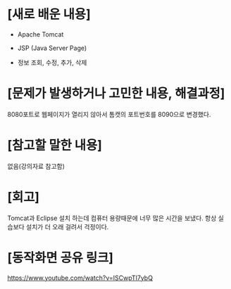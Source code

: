 # [새로 배운 내용]
- Apache Tomcat

- JSP (Java Server Page)

- 정보 조회, 수정, 추가, 삭제

# [문제가 발생하거나 고민한 내용, 해결과정]
8080포트로 웹페이지가 열리지 않아서 톰캣의 포트번호를 8090으로 변경했다.

# [참고할 말한 내용]
없음(강의자료 참고함)

# [회고]
Tomcat과 Eclipse 설치 하는데 컴퓨터 용량때문에 너무 많은 시간을 보냈다. 항상 실습보다 설치가 더 오래 걸려서 걱정이다.

# [동작화면 공유 링크]
https://www.youtube.com/watch?v=ISCwpTI7ybQ
